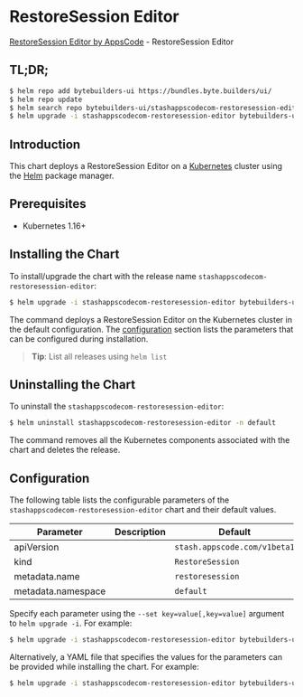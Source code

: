 # RestoreSession Editor

[RestoreSession Editor by AppsCode](https://byte.builders) - RestoreSession Editor

## TL;DR;

```bash
$ helm repo add bytebuilders-ui https://bundles.byte.builders/ui/
$ helm repo update
$ helm search repo bytebuilders-ui/stashappscodecom-restoresession-editor --version=v0.4.4
$ helm upgrade -i stashappscodecom-restoresession-editor bytebuilders-ui/stashappscodecom-restoresession-editor -n default --create-namespace --version=v0.4.4
```

## Introduction

This chart deploys a RestoreSession Editor on a [Kubernetes](http://kubernetes.io) cluster using the [Helm](https://helm.sh) package manager.

## Prerequisites

- Kubernetes 1.16+

## Installing the Chart

To install/upgrade the chart with the release name `stashappscodecom-restoresession-editor`:

```bash
$ helm upgrade -i stashappscodecom-restoresession-editor bytebuilders-ui/stashappscodecom-restoresession-editor -n default --create-namespace --version=v0.4.4
```

The command deploys a RestoreSession Editor on the Kubernetes cluster in the default configuration. The [configuration](#configuration) section lists the parameters that can be configured during installation.

> **Tip**: List all releases using `helm list`

## Uninstalling the Chart

To uninstall the `stashappscodecom-restoresession-editor`:

```bash
$ helm uninstall stashappscodecom-restoresession-editor -n default
```

The command removes all the Kubernetes components associated with the chart and deletes the release.

## Configuration

The following table lists the configurable parameters of the `stashappscodecom-restoresession-editor` chart and their default values.

|     Parameter      | Description |                 Default                 |
|--------------------|-------------|-----------------------------------------|
| apiVersion         |             | <code>stash.appscode.com/v1beta1</code> |
| kind               |             | <code>RestoreSession</code>             |
| metadata.name      |             | <code>restoresession</code>             |
| metadata.namespace |             | <code>default</code>                    |


Specify each parameter using the `--set key=value[,key=value]` argument to `helm upgrade -i`. For example:

```bash
$ helm upgrade -i stashappscodecom-restoresession-editor bytebuilders-ui/stashappscodecom-restoresession-editor -n default --create-namespace --version=v0.4.4 --set apiVersion=stash.appscode.com/v1beta1
```

Alternatively, a YAML file that specifies the values for the parameters can be provided while
installing the chart. For example:

```bash
$ helm upgrade -i stashappscodecom-restoresession-editor bytebuilders-ui/stashappscodecom-restoresession-editor -n default --create-namespace --version=v0.4.4 --values values.yaml
```
